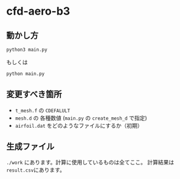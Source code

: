 # cfd-aero-b3

## 動かし方

```bash
python3 main.py
```

もしくは

```bash
python main.py
```

## 変更すべき箇所

- `t_mesh.f` の `CDEFALULT`
- `mesh.d` の 各種数値 (`main.py` の `create_mesh_d` で指定)
- `airfoil.dat` をどのようなファイルにするか（初期）

## 生成ファイル

`./work` にあります。計算に使用しているものは全てここ。
計算結果は`result.csv`にあります。
